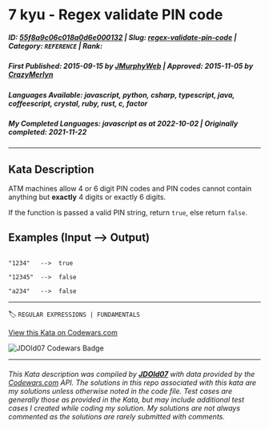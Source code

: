 # 7 kyu - Regex validate PIN code

##### **ID**: [55f8a9c06c018a0d6e000132](https://www.codewars.com/kata/55f8a9c06c018a0d6e000132) | **Slug**: [regex-validate-pin-code](https://www.codewars.com/kata/55f8a9c06c018a0d6e000132) | **Category**: `REFERENCE` | **Rank**: <span style="color:white">7 kyu</span>

##### **First Published**: 2015-09-15 ***by*** [JMurphyWeb](https://www.codewars.com/users/JMurphyWeb) | **Approved**: 2015-11-05 ***by*** [CrazyMerlyn](https://www.codewars.com/users/CrazyMerlyn)

##### **Languages Available**: javascript, python, csharp, typescript, java, coffeescript, crystal, ruby, rust, c, factor

##### **My Completed Languages**: javascript ***as at*** 2022-10-02 | **Originally completed**: 2021-11-22

---

## Kata Description


ATM machines allow 4 or 6 digit PIN codes and PIN codes cannot contain anything but **exactly** 4 digits or exactly 6 digits. 



If the function is passed a valid PIN string, return `true`, else return `false`.



## Examples (**Input --> Output)**

```

"1234"   -->  true

"12345"  -->  false

"a234"   -->  false

```



---


🏷 `REGULAR EXPRESSIONS | FUNDAMENTALS`


[View this Kata on Codewars.com](https://www.codewars.com/kata/55f8a9c06c018a0d6e000132)

![](https://www.codewars.com/users/jdold07/badges/large "JDOld07 Codewars Badge")

---

###### *This Kata description was compiled by [**JDOld07**](https://tpstech.dev) with data provided by the [Codewars.com](https://www.codewars.com) API.  The solutions in this repo associated with this kata are my solutions unless otherwise noted in the code file.  Test cases are generally those as provided in the Kata, but may include additional test cases I created while coding my solution.  My solutions are not always commented as the solutions are rarely submitted with comments.*
